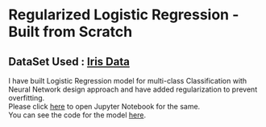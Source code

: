 # Regularized Logistic Regression - Built from Scratch

## DataSet Used : [Iris Data](iris.data)

I have built Logistic Regression model for multi-class Classification with Neural Network design approach and have added regularization to prevent overfitting.<br />
Please click [here](<Regularized Mutlinomial Logistic Regression - From Scratch.ipynb>) to open Jupyter Notebook for the same.<br />
You can see the code for the model [here](My_logistic_regression_model.py).

